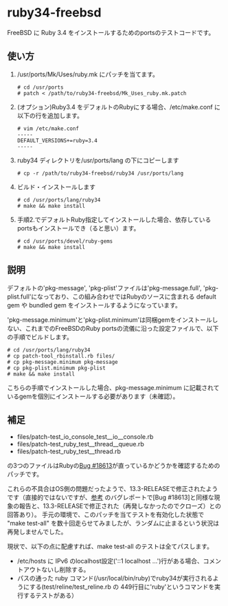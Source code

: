 ruby34-freebsd
==============

FreeBSD に Ruby 3.4 をインストールするためのportsのテストコードです。

使い方
----------

1. /usr/ports/Mk/Uses/ruby.mk にパッチを当てます。
   ```
   # cd /usr/ports
   # patch < /path/to/ruby34-freebsd/Mk_Uses_ruby.mk.patch
   ```
2. (オプション)Ruby3.4 をデフォルトのRubyにする場合、/etc/make.conf に以下の行を追加します。
   ```
   # vim /etc/make.conf
   -----
   DEFAULT_VERSIONS+=ruby=3.4
   -----
   ```
3. ruby34 ディレクトリを/usr/ports/lang の下にコピーします
   ```
   # cp -r /path/to/ruby34-freebsd/ruby34 /usr/ports/lang
   ```
4. ビルド・インストールします
   ```
   # cd /usr/ports/lang/ruby34
   # make && make install
   ```
5. 手順2.でデフォルトRuby指定してインストールした場合、依存しているportsもインストールでき（ると思い）ます。
   ```
   # cd /usr/ports/devel/ruby-gems
   # make && make install
   ```

説明
----------

デフォルトの'pkg-message', 'pkg-plist'ファイルは'pkg-message.full', 'pkg-plist.full'になっており、この組み合わせではRubyのソースに含まれる default gem や bundled gem をインストールするようになっています。

'pkg-message.minimum'と'pkg-plist.minimum'は同梱gemをインストールしない、これまでのFreeBSDのRuby portsの流儀に沿った設定ファイルで、以下の手順でビルドします。
```
# cd /usr/ports/lang/ruby34
# cp patch-tool_rbinstall.rb files/
# cp pkg-message.minimum pkg-message
# cp pkg-plist.minimum pkg-plist
# make && make install
```
こちらの手順でインストールした場合、pkg-message.minimum に記載されているgemを個別にインストールする必要があります（未確認）。

補足
----------

* files/patch-test_io_console_test__io__console.rb
* files/patch-test_ruby_test__thread__queue.rb
* files/patch-test_ruby_test__thread.rb 

の3つのファイルはRubyの[Bug #18613](https://bugs.ruby-lang.org/issues/18613)が直っているかどうかを確認するためのパッチです。

これらの不具合はOS側の問題だったようで、13.3-RELEASEで修正されたようです（直接的ではないですが、[参考](https://bugs.freebsd.org/bugzilla/show_bug.cgi?id=277429) のバグレポートで[Bug #18613]と同様な現象の報告と、13.3-RELEASEで修正された（再発しなかったのでクローズ）との回答あり）。
手元の環境で、このパッチを当てテストを有効化した状態で "make test-all" を数十回走らせてみましたが、ランダムに止まるという状況は再発しませんでした。

現状で、以下の点に配慮すれば、make test-all のテストは全てパスします。

* /etc/hosts に IPv6 のlocalhost設定('::1 localhost ...')行がある場合、コメントアウトないし削除する。
* パスの通った ruby コマンド(/usr/local/bin/ruby)でruby34が実行されるようにする(test/reline/test_reline.rb の 449行目に'ruby'というコマンドを実行するテストがある）

